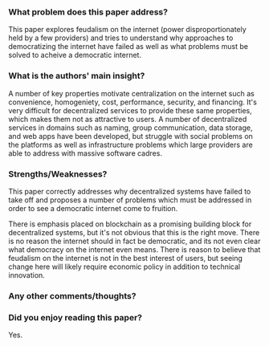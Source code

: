 ### What problem does this paper address?

This paper explores feudalism on the internet (power disproportionately held by a few providers) and tries to understand why approaches to democratizing the internet have failed as well as what problems must be solved to acheive a democratic internet. 

### What is the authors' main insight?

A number of key properties motivate centralization on the internet such as convenience, homogeniety, cost, performance, security, and financing. It's very difficult for decentralized services to provide these same properties, which makes them not as attractive to users. A number of decentralized services in domains such as naming, group communication, data storage, and web apps have been developed, but struggle with social problems on the platforms as well as infrastructure problems which large providers are able to address with massive software cadres.

### Strengths/Weaknesses?

This paper correctly addresses why decentralized systems have failed to take off and proposes a number of problems which must be addressed in order to see a democratic internet come to fruition.

There is emphasis placed on blockchain as a promising building block for decentralized systems, but it's not obvious that this is the right move. There is no reason the internet should in fact be democratic, and its not even clear what democracy on the internet even means. There is reason to believe that feudalism on the internet is not in the best interest of users, but seeing change here will likely require economic policy in addition to technical innovation.

### Any other comments/thoughts?



### Did you enjoy reading this paper?

Yes.